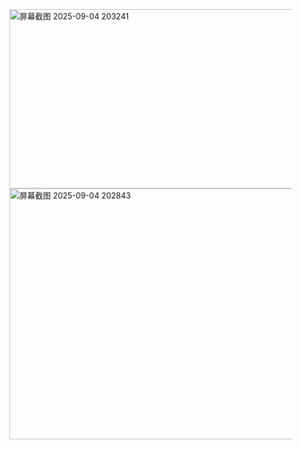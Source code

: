 <img width="1298" height="320" alt="屏幕截图 2025-09-04 203241" src="https://github.com/user-attachments/assets/5f9fcb99-38c3-4bbd-9bd5-dd32c17d36cd" />
<img width="1729" height="448" alt="屏幕截图 2025-09-04 202843" src="https://github.com/user-attachments/assets/e5df47ab-7c46-4e33-bf68-2236a2b5edb7" />
